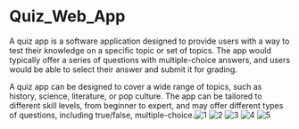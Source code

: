 # Quiz_Web_App
A quiz app is a software application designed to provide users with a way to test their knowledge on a specific topic or set of topics. The app would typically offer a series of questions with multiple-choice answers, and users would be able to select their answer and submit it for grading.

A quiz app can be designed to cover a wide range of topics, such as history, science, literature, or pop culture. The app can be tailored to different skill levels, from beginner to expert, and may offer different types of questions, including true/false, multiple-choice.![1](https://user-images.githubusercontent.com/93877167/236894594-24ec8b0a-5db5-4468-81fa-a2f9eb357640.png)
![2](https://user-images.githubusercontent.com/93877167/236894679-14f698d5-0d01-4a28-9732-6b6db05c8e31.png)
![3](https://user-images.githubusercontent.com/93877167/236894707-b945d5de-0fe9-46ff-b833-d4bab1c32dc9.png)
![4](https://user-images.githubusercontent.com/93877167/236894727-1e13c8f6-3bec-41f0-b8e3-dd7c729e3597.png)
![5](https://user-images.githubusercontent.com/93877167/236894755-7c7c040b-69dd-41e3-9d78-33200753a04a.png)
